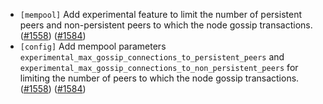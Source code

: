 - `[mempool]` Add experimental feature to limit the number of persistent peers and non-persistent
  peers to which the node gossip transactions.
  ([\#1558](https://github.com/KYVENetwork/cometbft/v38/pull/1558))
  ([\#1584](https://github.com/KYVENetwork/cometbft/v38/pull/1584))
- `[config]` Add mempool parameters `experimental_max_gossip_connections_to_persistent_peers` and
  `experimental_max_gossip_connections_to_non_persistent_peers` for limiting the number of peers to
  which the node gossip transactions.
  ([\#1558](https://github.com/KYVENetwork/cometbft/v38/pull/1558))
  ([\#1584](https://github.com/KYVENetwork/cometbft/v38/pull/1584))
